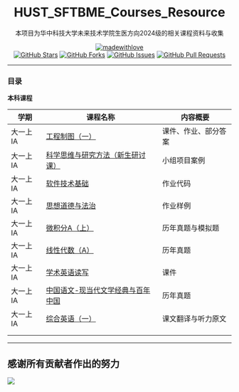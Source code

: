 <div align="center">

# HUST_SFTBME_Courses_Resource
本项目为华中科技大学未来技术学院生医方向2024级的相关课程资料与收集<br>

[![madewithlove](https://img.shields.io/badge/made_with-%E2%9D%A4-red?style=for-the-badge&labelColor=orange)](https://github.com/TurkeyC/HUST_SFTBME_Courses_Resource) <br>
[![GitHub Stars](https://img.shields.io/github/stars/TurkeyC/HUST_SFTBME_Courses_Resource.svg)](https://github.com/TurkeyC/HUST_SFTBME_Courses_Resource/stargazers) [![GitHub Forks](https://img.shields.io/github/forks/TurkeyC/HUST_SFTBME_Courses_Resource.svg)](https://github.com/TurkeyC/HUST_SFTBME_Courses_Resource/network)  [![GitHub Issues](https://img.shields.io/github/issues/TurkeyC/HUST_SFTBME_Courses_Resource.svg)](https://github.com/TurkeyC/HUST_SFTBME_Courses_Resource/issues) [![GitHub Pull Requests](https://img.shields.io/github/issues-pr/TurkeyC/HUST_SFTBME_Courses_Resource.svg)](https://github.com/TurkeyC/HUST_SFTBME_Courses_Resource/pulls)<br>

</div>

---



### 目录

**本科课程**

| 学期      | 课程名称                                                     | 内容概要             |
| --------- | ------------------------------------------------------------ | -------------------- |
| 大一上 IA | [工程制图（一）](IA_工程制图（一）)                          | 课件、作业、部分答案 |
| 大一上 IA | [科学思维与研究方法（新生研讨课）](IA_科学思维与研究方法（新生研讨课）) | 小组项目案例         |
| 大一上 IA | [软件技术基础](IA_软件技术基础)                              | 作业代码             |
| 大一上 IA | [思想道德与法治](IA_思想道德与法治)                          | 作业样例             |
| 大一上 IA | [微积分A（上）](IA_微积分A（上）)                            | 历年真题与模拟题     |
| 大一上 IA | [线性代数（A）](IA_线性代数（A）)                            | 历年真题             |
| 大一上 IA | [学术英语读写](IA_学术英语读写)                              | 课件                 |
| 大一上 IA | [中国语文-现当代文学经典与百年中国](IA_中国语文-现当代文学经典与百年中国) | 历年真题             |
| 大一上 IA | [综合英语（一）](IA_综合英语（一）)                          | 课文翻译与听力原文   |
|           |                                                              |                      |
|           |                                                              |                      |



---



## 感谢所有贡献者作出的努力

<a href="https://github.com/TurkeyC/HUST_SFTBME_Courses_Resource/graphs/contributors" target="_blank">
  <img src="https://contrib.rocks/image?repo=TurkeyC/HUST_SFTBME_Courses_Resource" />
</a>
